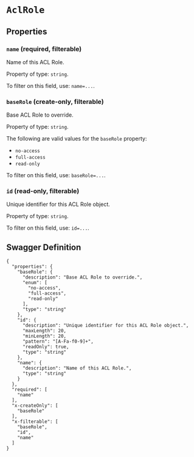 # `AclRole` #







## Properties ##

### `name` (required, filterable) ###

Name of this ACL Role.


Property of type: `string`.


To filter on this field, use: `name=...`.


### `baseRole` (create-only, filterable) ###

Base ACL Role to override.


Property of type: `string`.

 
The following are valid values for the `baseRole` property:
  + `no-access`
  + `full-access`
  + `read-only`

To filter on this field, use: `baseRole=...`.


### `id` (read-only, filterable) ###

Unique identifier for this ACL Role object.


Property of type: `string`.


To filter on this field, use: `id=...`.





## Swagger Definition ##

    {
      "properties": {
        "baseRole": {
          "description": "Base ACL Role to override.", 
          "enum": [
            "no-access", 
            "full-access", 
            "read-only"
          ], 
          "type": "string"
        }, 
        "id": {
          "description": "Unique identifier for this ACL Role object.", 
          "maxLength": 20, 
          "minLength": 20, 
          "pattern": "[A-Fa-f0-9]+", 
          "readOnly": true, 
          "type": "string"
        }, 
        "name": {
          "description": "Name of this ACL Role.", 
          "type": "string"
        }
      }, 
      "required": [
        "name"
      ], 
      "x-createOnly": [
        "baseRole"
      ], 
      "x-filterable": [
        "baseRole", 
        "id", 
        "name"
      ]
    }
